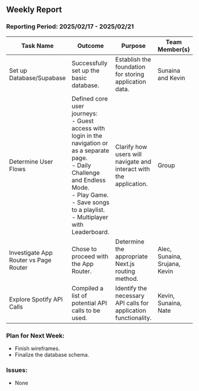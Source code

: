 ## **Weekly Report**

### **Reporting Period:** 2025/02/17 - 2025/02/21

| **Task Name**                         | **Outcome**                                                                                                                                                                                                                | **Purpose**                                                        | **Team Member(s)**            |
| ------------------------------------- | -------------------------------------------------------------------------------------------------------------------------------------------------------------------------------------------------------------------------- | ------------------------------------------------------------------ | ----------------------------- |
| Set up Database/Supabase              | Successfully set up the basic database.                                                                                                                                                                                    | Establish the foundation for storing application data.             | Sunaina and Kevin             |
| Determine User Flows                  | Defined core user journeys:<br>- Guest access with login in the navigation or as a separate page.<br>- Daily Challenge and Endless Mode.<br>- Play Game.<br>- Save songs to a playlist.<br>- Multiplayer with Leaderboard. | Clarify how users will navigate and interact with the application. | Group                         |
| Investigate App Router vs Page Router | Chose to proceed with the App Router.                                                                                                                                                                                      | Determine the appropriate Next.js routing method.                  | Alec, Sunaina, Srujana, Kevin |
| Explore Spotify API Calls             | Compiled a list of potential API calls to be used.                                                                                                                                                                         | Identify the necessary API calls for application functionality.    | Kevin, Sunaina, Nate          |

### **Plan for Next Week:**

- Finish wireframes.
- Finalize the database schema.

### **Issues:**

- None
